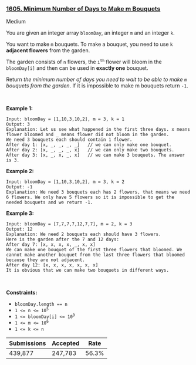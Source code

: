 ### [1605. Minimum Number of Days to Make m Bouquets](https://leetcode.com/problems/minimum-number-of-days-to-make-m-bouquets/description/?envType=daily-question&envId=2024-06-19)

Medium

You are given an integer array `` bloomDay ``, an integer `` m `` and an integer `` k ``.

You want to make `` m `` bouquets. To make a bouquet, you need to use `` k `` __adjacent flowers__ from the garden.

The garden consists of `` n `` flowers, the <code>i<sup>th</sup></code> flower will bloom in the `` bloomDay[i] `` and then can be used in __exactly one__ bouquet.

Return _the minimum number of days you need to wait to be able to make _`` m ``_ bouquets from the garden_. If it is impossible to make m bouquets return `` -1 ``.

 

<strong class="example">Example 1:</strong>

```
Input: bloomDay = [1,10,3,10,2], m = 3, k = 1
Output: 3
Explanation: Let us see what happened in the first three days. x means flower bloomed and _ means flower did not bloom in the garden.
We need 3 bouquets each should contain 1 flower.
After day 1: [x, _, _, _, _]   // we can only make one bouquet.
After day 2: [x, _, _, _, x]   // we can only make two bouquets.
After day 3: [x, _, x, _, x]   // we can make 3 bouquets. The answer is 3.
```

<strong class="example">Example 2:</strong>

```
Input: bloomDay = [1,10,3,10,2], m = 3, k = 2
Output: -1
Explanation: We need 3 bouquets each has 2 flowers, that means we need 6 flowers. We only have 5 flowers so it is impossible to get the needed bouquets and we return -1.
```

<strong class="example">Example 3:</strong>

```
Input: bloomDay = [7,7,7,7,12,7,7], m = 2, k = 3
Output: 12
Explanation: We need 2 bouquets each should have 3 flowers.
Here is the garden after the 7 and 12 days:
After day 7: [x, x, x, x, _, x, x]
We can make one bouquet of the first three flowers that bloomed. We cannot make another bouquet from the last three flowers that bloomed because they are not adjacent.
After day 12: [x, x, x, x, x, x, x]
It is obvious that we can make two bouquets in different ways.
```

 

__Constraints:__

*   `` bloomDay.length == n ``
*   <code>1 <= n <= 10<sup>5</sup></code>
*   <code>1 <= bloomDay[i] <= 10<sup>9</sup></code>
*   <code>1 <= m <= 10<sup>6</sup></code>
*   `` 1 <= k <= n ``

| Submissions    | Accepted     | Rate   |
| -------------- | ------------ | ------ |
| 439,877 | 247,783 | 56.3% |